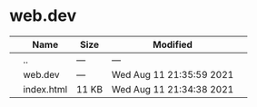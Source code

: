 # web.dev

<table><thead><tr class="header"><th></th><th>Name</th><th>Size</th><th>Modified</th><th></th></tr></thead><tbody><tr class="odd"><td></td><td><span class="goup">..</span></td><td>—</td><td>—</td><td></td></tr><tr class="even"><td></td><td><span class="name">web.dev</span></td><td>—</td><td>Wed Aug 11 21:35:59 2021</td><td></td></tr><tr class="odd"><td></td><td><span class="name">index.html</span></td><td>11 KB</td><td>Wed Aug 11 21:34:38 2021</td><td></td></tr></tbody></table>
